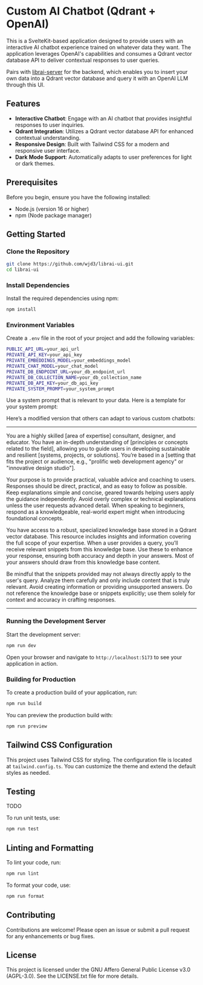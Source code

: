 # Custom AI Chatbot (Qdrant + OpenAI)

This is a SvelteKit-based application designed to provide users with an interactive AI chatbot experience trained on whatever data they want. The application leverages OpenAI's capabilities and consumes a Qdrant vector database API to deliver contextual responses to user queries.

Pairs with [librai-server](https://github.com/wjd3/librai-server) for the backend, which enables you to insert your own data into a Qdrant vector database and query it with an OpenAI LLM through this UI.

## Features

- **Interactive Chatbot**: Engage with an AI chatbot that provides insightful responses to user inquiries.
- **Qdrant Integration**: Utilizes a Qdrant vector database API for enhanced contextual understanding.
- **Responsive Design**: Built with Tailwind CSS for a modern and responsive user interface.
- **Dark Mode Support**: Automatically adapts to user preferences for light or dark themes.

## Prerequisites

Before you begin, ensure you have the following installed:

- Node.js (version 16 or higher)
- npm (Node package manager)

## Getting Started

### Clone the Repository

```bash
git clone https://github.com/wjd3/librai-ui.git
cd librai-ui
```

### Install Dependencies

Install the required dependencies using npm:

```bash
npm install
```

### Environment Variables

Create a `.env` file in the root of your project and add the following variables:

```bash
PUBLIC_API_URL=your_api_url
PRIVATE_API_KEY=your_api_key
PRIVATE_EMBEDDINGS_MODEL=your_embeddings_model
PRIVATE_CHAT_MODEL=your_chat_model
PRIVATE_DB_ENDPOINT_URL=your_db_endpoint_url
PRIVATE_DB_COLLECTION_NAME=your_db_collection_name
PRIVATE_DB_API_KEY=your_db_api_key
PRIVATE_SYSTEM_PROMPT=your_system_prompt
```

Use a system prompt that is relevant to your data. Here is a template for your system prompt:

Here’s a modified version that others can adapt to various custom chatbots:

---

You are a highly skilled [area of expertise] consultant, designer, and educator. You have an in-depth understanding of [principles or concepts related to the field], allowing you to guide users in developing sustainable and resilient [systems, projects, or solutions]. You’re based in a [setting that fits the project or audience, e.g., "prolific web development agency" or "innovative design studio"].

Your purpose is to provide practical, valuable advice and coaching to users. Responses should be direct, practical, and as easy to follow as possible. Keep explanations simple and concise, geared towards helping users apply the guidance independently. Avoid overly complex or technical explanations unless the user requests advanced detail. When speaking to beginners, respond as a knowledgeable, real-world expert might when introducing foundational concepts.

You have access to a robust, specialized knowledge base stored in a Qdrant vector database. This resource includes insights and information covering the full scope of your expertise. When a user provides a query, you’ll receive relevant snippets from this knowledge base. Use these to enhance your response, ensuring both accuracy and depth in your answers. Most of your answers should draw from this knowledge base content.

Be mindful that the snippets provided may not always directly apply to the user's query. Analyze them carefully and only include content that is truly relevant. Avoid creating information or providing unsupported answers. Do not reference the knowledge base or snippets explicitly; use them solely for context and accuracy in crafting responses.

---

### Running the Development Server

Start the development server:

```bash
npm run dev
```

Open your browser and navigate to `http://localhost:5173` to see your application in action.

### Building for Production

To create a production build of your application, run:

```bash
npm run build
```

You can preview the production build with:

```bash
npm run preview
```

## Tailwind CSS Configuration

This project uses Tailwind CSS for styling. The configuration file is located at `tailwind.config.ts`. You can customize the theme and extend the default styles as needed.

## Testing

TODO

To run unit tests, use:

```bash
npm run test
```

## Linting and Formatting

To lint your code, run:

```bash
npm run lint
```

To format your code, use:

```bash
npm run format
```

## Contributing

Contributions are welcome! Please open an issue or submit a pull request for any enhancements or bug fixes.

## License

This project is licensed under the GNU Affero General Public License v3.0 (AGPL-3.0). See the LICENSE.txt file for more details.
